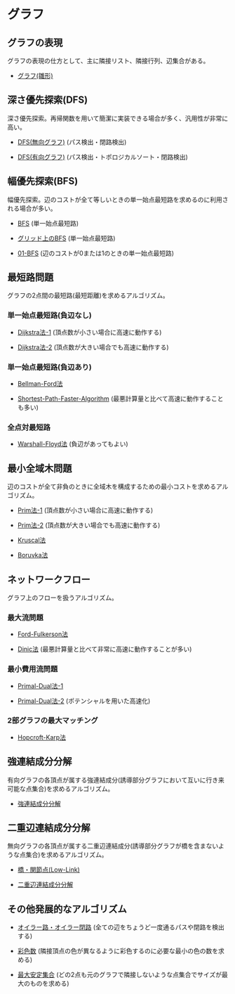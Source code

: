# グラフ

## グラフの表現
グラフの表現の仕方として、主に隣接リスト、隣接行列、辺集合がある。

- [グラフ(雛形)](https://github.com/tokusakurai/Library/blob/main/Graph/Graph_Template.hpp)

## 深さ優先探索(DFS)
深さ優先探索。再帰関数を用いて簡潔に実装できる場合が多く、汎用性が非常に高い。

- [DFS(無向グラフ)](https://github.com/tokusakurai/Library/blob/main/Graph/DFS_Undirected.hpp) (パス検出・閉路検出)

- [DFS(有向グラフ)](https://github.com/tokusakurai/Library/blob/main/Graph/DFS_Directed.hpp) (パス検出・トポロジカルソート・閉路検出)

## 幅優先探索(BFS)
幅優先探索。辺のコストが全て等しいときの単一始点最短路を求めるのに利用される場合が多い。

- [BFS](https://github.com/tokusakurai/Library/blob/main/Graph/BFS.hpp) (単一始点最短路)

- [グリッド上のBFS](https://github.com/tokusakurai/Library/blob/main/Graph/Grid_BFS.hpp) (単一始点最短路)

- [01-BFS](https://github.com/tokusakurai/Library/blob/main/Graph/01-BFS.hpp) (辺のコストが0または1のときの単一始点最短路)

## 最短路問題
グラフの2点間の最短路(最短距離)を求めるアルゴリズム。

### 単一始点最短路(負辺なし)

- [Dijkstra法-1](https://github.com/tokusakurai/Library/blob/main/Graph/Dijkstra-1.hpp) (頂点数が小さい場合に高速に動作する)

- [Dijkstra法-2](https://github.com/tokusakurai/Library/blob/main/Graph/Dijkstra-2.hpp) (頂点数が大きい場合でも高速に動作する)

### 単一始点最短路(負辺あり)

- [Bellman-Ford法](https://github.com/tokusakurai/Library/blob/main/Graph/Bellman-Ford.hpp)

- [Shortest-Path-Faster-Algorithm](https://github.com/tokusakurai/Library/blob/main/Graph/Shortest_Path_Fast_Algorithm.hpp) (最悪計算量と比べて高速に動作することも多い)

### 全点対最短路

- [Warshall-Floyd法](https://github.com/tokusakurai/Library/blob/main/Graph/Warshall-Floyd.hpp) (負辺があってもよい)

## 最小全域木問題
辺のコストが全て非負のときに全域木を構成するための最小コストを求めるアルゴリズム。

- [Prim法-1](https://github.com/tokusakurai/Library/blob/main/Graph/Prim-1.hpp) (頂点数が小さい場合に高速に動作する)

- [Prim法-2](https://github.com/tokusakurai/Library/blob/main/Graph/Prim-2.hpp) (頂点数が大きい場合でも高速に動作する)

- [Kruscal法](https://github.com/tokusakurai/Library/blob/main/Graph/Kruscal.hpp)

- [Boruvka法](https://github.com/tokusakurai/Library/blob/main/Graph/Boruvka.hpp)

## ネットワークフロー
グラフ上のフローを扱うアルゴリズム。

### 最大流問題

- [Ford-Fulkerson法](https://github.com/tokusakurai/Library/blob/main/Graph/Ford-Fulkerson.hpp)

- [Dinic法](https://github.com/tokusakurai/Library/blob/main/Graph/Dinic.hpp) (最悪計算量と比べて非常に高速に動作することが多い)

### 最小費用流問題

- [Primal-Dual法-1](https://github.com/tokusakurai/Library/blob/main/Graph/Primal-Dual-1.hpp)

- [Primal-Dual法-2](https://github.com/tokusakurai/Library/blob/main/Graph/Primal-Dual-2.hpp) (ポテンシャルを用いた高速化)

### 2部グラフの最大マッチング

- [Hopcroft-Karp法](https://github.com/tokusakurai/Library/blob/main/Graph/Hopcroft-Karp.hpp)

## 強連結成分分解
有向グラフの各頂点が属する強連結成分(誘導部分グラフにおいて互いに行き来可能な点集合)を求めるアルゴリズム。

- [強連結成分分解](https://github.com/tokusakurai/Library/blob/main/Graph/Strongly-Connected_Components.hpp)

## 二重辺連結成分分解
無向グラフの各頂点が属する二重辺連結成分(誘導部分グラフが橋を含まないような点集合)を求めるアルゴリズム。

- [橋・関節点(Low-Link)](https://github.com/tokusakurai/Library/blob/main/Graph/Low_Link.hpp)

- [二重辺連結成分分解](https://github.com/tokusakurai/Library/blob/main/Graph/Two-Edge-Connencted_Components.hpp)

## その他発展的なアルゴリズム

- [オイラー路・オイラー閉路](https://github.com/tokusakurai/Library/blob/main/Graph/Eulerian_Trail.hpp) (全ての辺をちょうど一度通るパスや閉路を検出する)

- [彩色数](https://github.com/tokusakurai/Library/blob/main/Graph/Choromatic_Number.hpp) (隣接頂点の色が異なるように彩色するのに必要な最小の色の数を求める)

- [最大安定集合](https://github.com/tokusakurai/Library/blob/main/Graph/Maximum_Independent_Set.hpp) (どの2点も元のグラフで隣接しないような点集合でサイズが最大のものを求める)
